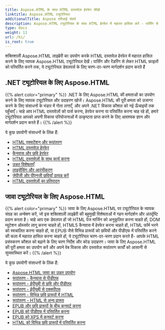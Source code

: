 ```yaml
---
title: Aspose.HTML के साथ HTML दस्तावेज़ हेरफेर सीखें
linktitle: Aspose.HTML ट्यूटोरियल
additionalTitle: Aspose एपीआई संदर्भ
description: Aspose.HTML ट्यूटोरियल के साथ HTML हेरफेर में महारत हासिल करें - पार्सिंग से रूपांतरण तक, डेवलपर्स के लिए चरण-दर-चरण मार्गदर्शन।
type: docs
weight: 11
url: /hi/
is_root: true
---
```


शक्तिशाली Aspose.HTML लाइब्रेरी का उपयोग करके HTML दस्तावेज़ हेरफेर में महारत हासिल करने के लिए व्यापक Aspose.HTML ट्यूटोरियल देखें। पार्सिंग और रेंडरिंग से लेकर HTML फ़ाइलों को परिवर्तित करने तक, ये ट्यूटोरियल डेवलपर्स के लिए चरण-दर-चरण मार्गदर्शन प्रदान करते हैं

## .NET ट्यूटोरियल के लिए Aspose.HTML
{{% alert color="primary" %}}
.NET के लिए Aspose.HTML की क्षमताओं का उपयोग करने के लिए व्यापक ट्यूटोरियल और उदाहरण खोजें। Aspose.HTML की पूरी क्षमता को उजागर करने के लिए संसाधनों के भंडार में गोता लगाएँ, और अपने .NET विकास कौशल को नई ऊँचाइयों तक पहुँचाएँ। चाहे आप HTML दस्तावेज़ों को पार्स करना, हेरफेर करना या परिवर्तित करना चाह रहे हों, हमारे ट्यूटोरियल आपको अपनी विकास परियोजनाओं में उत्कृष्टता प्राप्त करने के लिए आवश्यक ज्ञान और मार्गदर्शन प्रदान करते हैं। 
{{% /alert %}}

ये कुछ उपयोगी संसाधनों के लिंक हैं:
 
- [HTML एक्सटेंशन और रूपांतरण](./net/html-extensions-and-conversions/)
- [HTML दस्तावेज़ हेरफेर](./net/html-document-manipulation/)
- [कैनवास और छवि हेरफेर](./net/canvas-and-image-manipulation/)
- [HTML दस्तावेज़ों के साथ कार्य करना](./net/working-with-html-documents/)
- [उन्नत विशेषताएँ](./net/advanced-features/)
- [लाइसेंसिंग और आरंभीकरण](./net/licensing-and-initialization/)
- [जेपीजी और पीएनजी छवियाँ उत्पन्न करें](./net/generate-jpg-and-png-images/)
- [HTML दस्तावेज़ों का प्रतिपादन](./net/rendering-html-documents/)

## जावा ट्यूटोरियल के लिए Aspose.HTML
{{% alert color="primary" %}}
जावा के लिए Aspose.HTML पर ट्यूटोरियल के व्यापक संग्रह का अन्वेषण करें, जो इस शक्तिशाली लाइब्रेरी की बहुमुखी विशेषताओं में गहन मार्गदर्शन और अंतर्दृष्टि प्रदान करता है। चाहे आप एक डेवलपर हों जो HTML पेज मार्जिन को अनुकूलित करना चाहते हों, DOM म्यूटेशन ऑब्जर्वर लागू करना चाहते हों, HTML5 कैनवास में हेरफेर करना चाहते हों, HTML फॉर्म भरने को स्वचालित करना चाहते हों, या EPUB जैसे विभिन्न प्रारूपों को छवियों और पीडीएफ में परिवर्तित करने की कला में महारत हासिल करना चाहते हों, ये ट्यूटोरियल चरण-दर-चरण प्रदान करते हैं- आपके HTML प्रसंस्करण कौशल को बढ़ाने के लिए चरण निर्देश और कोड उदाहरण। जावा के लिए Aspose.HTML की पूरी क्षमता का उपयोग करें और अपने वेब विकास और दस्तावेज़ रूपांतरण कार्यों को आसानी से सुव्यवस्थित करें। 
{{% /alert %}}

ये कुछ उपयोगी संसाधनों के लिंक हैं:
 
- [Aspose.HTML जावा का उन्नत उपयोग](./java/advanced-usage/)
- [रूपांतरण - कैनवास से पीडीएफ](./java/conversion-canvas-to-pdf/)
- [रूपांतरण - ईपीयूबी से छवि और पीडीएफ](./java/conversion-epub-to-image-and-pdf/)
- [रूपांतरण - ईपीयूबी से एक्सपीएस](./java/conversion-epub-to-xps/)
- [रूपांतरण - विभिन्न छवि प्रारूपों में HTML](./java/conversion-html-to-various-image-formats/)
- [रूपांतरण - HTML से अन्य प्रारूप](./java/conversion-html-to-other-formats/)
- [EPUB और छवि प्रारूपों के बीच कनवर्ट करना](./java/converting-between-epub-and-image-formats/)
- [EPUB को पीडीएफ में परिवर्तित करना](./java/converting-epub-to-pdf/)
- [EPUB को XPS में कनवर्ट करना](./java/converting-epub-to-xps/)
- [HTML को विभिन्न छवि प्रारूपों में परिवर्तित करना](./java/converting-html-to-various-image-formats/)